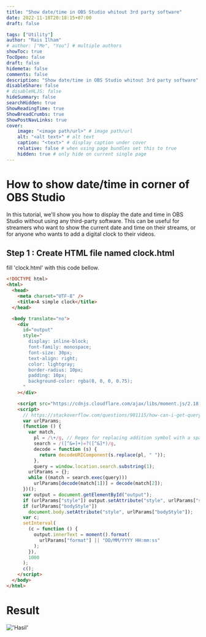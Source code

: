 ```yaml
---
title: "Show date/time in OBS Studio whitout 3rd party software"
date: 2022-11-18T20:18:15+07:00
draft: false

tags: ["Utility"]
author: "Rais Ilham"
# author: ["Me", "You"] # multiple authors
showToc: true
TocOpen: false
draft: false
hidemeta: false
comments: false
description: "Show date/time in OBS Studio whitout 3rd party software"
disableShare: false
# disableHLJS: false
hideSummary: false
searchHidden: true
ShowReadingTime: true
ShowBreadCrumbs: true
ShowPostNavLinks: true
cover:
    image: "<image path/url>" # image path/url
    alt: "<alt text>" # alt text
    caption: "<text>" # display caption under cover
    relative: false # when using page bundles set this to true
    hidden: true # only hide on current single page
---
```

# How to show date/time in corner of OBS Studio
In this tutorial, we'll show you how to display the date and time in OBS Studio without using any third-party software. This can be useful for streamers who want to show the current date and time on their streams, or for anyone who wants to add a digital clock to their videos.

## Step 1 : Create HTML file named clock.html 
fill 'clock.html' with this code bellow. 

```html 
<!DOCTYPE html>
<html>
  <head>
    <meta charset="UTF-8" />
    <title>A simple clock</title>
  </head>

  <body translate="no">
    <div
      id="output"
      style="
        display: inline-block;
        font-family: monospace;
        font-size: 30px;
        text-align: right;
        color: lightgray;
        border-radius: 10px;
        padding: 10px;
        background-color: rgba(0, 0, 0, 0.75);
      "
    ></div>

    <script src="https://cdnjs.cloudflare.com/ajax/libs/moment.js/2.18.1/moment.min.js"></script>
    <script>
      // https://stackoverflow.com/questions/901115/how-can-i-get-query-string-values-in-javascript
      var urlParams;
      (function () {
        var match,
          pl = /\+/g, // Regex for replacing addition symbol with a space
          search = /([^&=]+)=?([^&]*)/g,
          decode = function (s) {
            return decodeURIComponent(s.replace(pl, " "));
          },
          query = window.location.search.substring(1);
        urlParams = {};
        while ((match = search.exec(query)))
          urlParams[decode(match[1])] = decode(match[2]);
      })();
      var output = document.getElementById("output");
      if (urlParams["style"]) output.setAttribute("style", urlParams["style"]);
      if (urlParams["bodyStyle"])
        document.body.setAttribute("style", urlParams["bodyStyle"]);
      var c;
      setInterval(
        (c = function () {
          output.innerText = moment().format(
            urlParams["format"] || "DD/MM/YYYY HH:mm:ss"
          );
        }),
        1000
      );
      c();
    </script>
  </body>
</html>
```
# Result
!['Hasil'](https://i.imgur.com/kKNiqkL.png)

